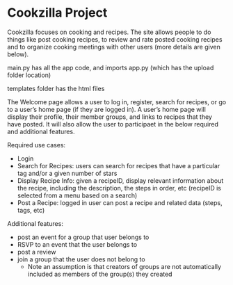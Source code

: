 # Cookzilla Project

Cookzilla focuses on cooking and recipes. The site allows people to do things like post cooking recipes, to review and rate posted cooking recipes and to organize cooking meetings with other users (more details are given below).

main.py has all the app code, and imports app.py (which has the upload folder location)

templates folder has the html files


The Welcome page allows a user to log in, register, search for recipes, or go to a user’s home page (if they are logged in).  A user’s home page will display their profile, their member groups, and links to recipes that they have posted.  It will also allow the user to participaet in the below required and additional features.

Required use cases:
- Login
- Search for Recipes: users can search for recipes that have a particular tag and/or a given number of stars
- Display Recipe Info: given a recipeID, display relevant information about the recipe, including the description, the
steps in order, etc (recipeID is selected from a menu based on a search)
- Post a Recipe: logged in user can post a recipe and related data (steps, tags, etc)

Additional features:
- post an event for a group that user belongs to
- RSVP to an event that the user belongs to
- post a review
- join a group that the user does not belong to
  - Note an assumption is that creators of groups are not automatically included as members of the group(s) they created
